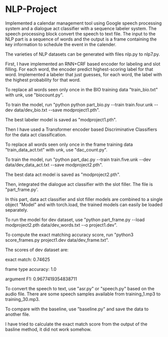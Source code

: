 # NLP-Project


Implemented a calendar management tool using Google speech processing system and a dialogue act classifier with a sequence labeler system. The speech processing block convert the speech to text file. The input to the NLP part is a sequence of words and the output is a frame containing the key information to schedule the event in the calender.

The varieties of NLP datasets can be generated with files nlp.py to nlp7.py. 
 
First, I have implemented an RNN+CRF based encoder for labeling and slot filling. For each word, the encoder predict highest-scoring label for that word. Implemented a labeler that just guesses, for each word, the label with the highest probability for that word.

To replace all words seen only once in the BIO training data "train_bio.txt" with unk, use "biocount.py".

To train the model, run "python python part_bio.py --train train.four.unk --dev data/dev_bio.txt --save modproject1.pth".

The best labeler model is saved as "modproject1.pth".

Then I have used a Transformer encoder based Discriminative Classifiers for the data act classification.

To replace all words seen only once in the frame training data "train_data_act.txt" with unk, use "dac_count.py".

To train the model, run "python part_dac.py --train train.five.unk --dev data/dev_data_act.txt --save modproject2.pth".

The best data act model is saved as "modproject2.pth".

Then, integrated the dialogue act classifier with the slot filler. The file is "part_frame.py'.

In this part, data act classifier and slot filler models are combined to a single object "Model" and with torch.load, the trained models can easily be loaded separately.

To run the model for dev dataset, use "python part_frame.py --load modproject2.pth data/dev_words.txt --o project1.dev".

To compute the exact matching accuracy score, run "python3 score_frames.py project1.dev data/dev_frame.txt".

The scores of dev dataset are:

exact match:         0.74625

frame type accuracy: 1.0

argument F1:         0.9677419354838711

To convert the speech to text, use "asr.py" or "speech.py" based on the audio file. There are some speech samples available from training_1.mp3 to training_30.mp3.

To compare with the baseline, use "baseline.py" and save the data to another file.

I have tried to calculate the exact match score from the output of the basline method, it did not work somehow.

